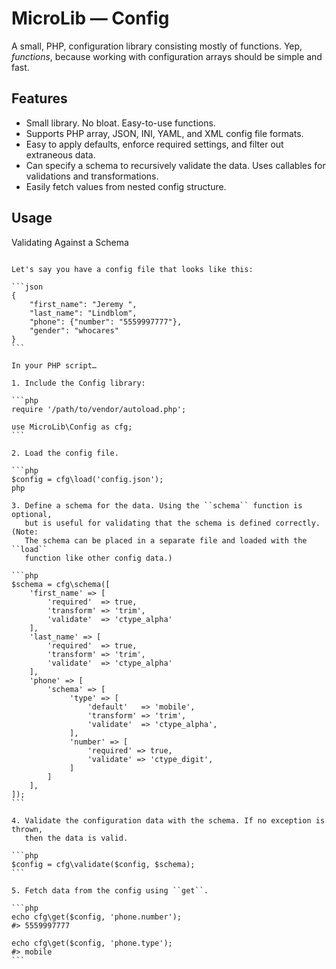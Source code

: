 MicroLib — Config
=================

A small, PHP, configuration library consisting mostly of functions. Yep,
_functions_, because working with configuration arrays should be simple and
fast.

Features
--------

* Small library. No bloat. Easy-to-use functions.
* Supports PHP array, JSON, INI, YAML, and XML config file formats.
* Easy to apply defaults, enforce required settings, and filter out
  extraneous data.
* Can specify a schema to recursively validate the data. Uses callables for
  validations and transformations.
* Easily fetch values from nested config structure.

Usage
-----

Validating Against a Schema
~~~~~~~~~~~~~~~~~~~~~~~~~~~

Let's say you have a config file that looks like this:

```json
{
    "first_name": "Jeremy ",
    "last_name": "Lindblom",
    "phone": {"number": "5559997777"},
    "gender": "whocares"
}
```

In your PHP script…

1. Include the Config library:

```php
require '/path/to/vendor/autoload.php';

use MicroLib\Config as cfg;
```

2. Load the config file.

```php
$config = cfg\load('config.json');
php

3. Define a schema for the data. Using the ``schema`` function is optional,
   but is useful for validating that the schema is defined correctly. (Note:
   The schema can be placed in a separate file and loaded with the ``load``
   function like other config data.)

```php
$schema = cfg\schema([
    'first_name' => [
        'required'  => true,
        'transform' => 'trim',
        'validate'  => 'ctype_alpha'
    ],
    'last_name' => [
        'required'  => true,
        'transform' => 'trim',
        'validate'  => 'ctype_alpha'
    ],
    'phone' => [
        'schema' => [
             'type' => [
                 'default'   => 'mobile',
                 'transform' => 'trim',
                 'validate'  => 'ctype_alpha',
             ],
             'number' => [
                 'required' => true,
                 'validate' => 'ctype_digit',
             ]
        ]
    ],
]);
```

4. Validate the configuration data with the schema. If no exception is thrown,
   then the data is valid.

```php
$config = cfg\validate($config, $schema);
```

5. Fetch data from the config using ``get``.

```php
echo cfg\get($config, 'phone.number');
#> 5559997777

echo cfg\get($config, 'phone.type');
#> mobile
```
